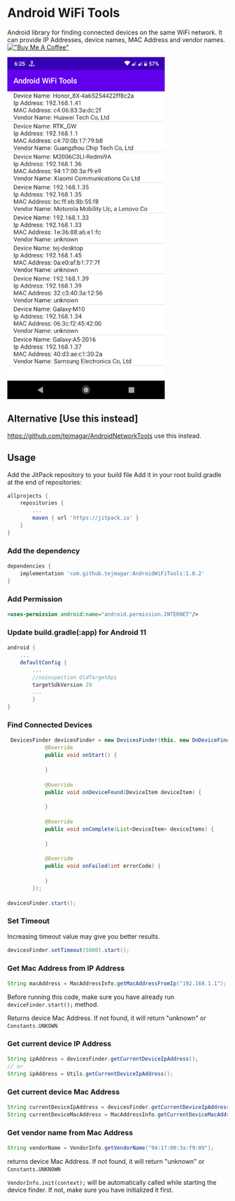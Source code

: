 # Android WiFi Tools
Android library for finding connected devices on the same WiFi network. It can provide IP Addresses, device names, MAC Address and vendor names.
\
[!["Buy Me A Coffee"](https://www.buymeacoffee.com/assets/img/custom_images/orange_img.png)](https://www.buymeacoffee.com/tejmagar)

<img src="screenshot.png" width="360" height="780">

## Alternative [Use this instead]
https://github.com/tejmagar/AndroidNetworkTools use this instead.

## Usage
Add the JitPack repository to your build file
Add it in your root build.gradle at the end of repositories:

```gradle
allprojects {
	repositories {
		...
		maven { url 'https://jitpack.io' }
	}
}
```

### Add the dependency

```gradle
dependencies {
    implementation 'com.github.tejmagar:AndroidWiFiTools:1.0.2'
}
```

### Add Permission

```xml
<uses-permission android:name="android.permission.INTERNET"/>
```

### Update build.gradle(:app) for Android 11
```gradle
android {
    ...
    defaultConfig {
        ...
        //noinspection OldTargetApi
        targetSdkVersion 29
        ...
        }
}
```

### Find Connected Devices
```java
 DevicesFinder devicesFinder = new DevicesFinder(this, new OnDeviceFindListener() {
            @Override
            public void onStart() {

            }

            @Override
            public void onDeviceFound(DeviceItem deviceItem) {
                
            }

            @Override
            public void onComplete(List<DeviceItem> deviceItems) {

            }

            @Override
            public void onFailed(int errorCode) {

            }
        });
        
devicesFinder.start();
```

### Set Timeout
Increasing timeout value may give you better results.

```java
devicesFinder.setTimeout(5000).start();
```

### Get Mac Address from IP Address
```java
String macAddress = MacAddressInfo.getMacAddressFromIp("192.168.1.1");
```
Before running this code, make sure you have already run ```deviceFinder.start();``` method.

Returns device Mac Address. If not found, it will return "unknown" or ```Constants.UNKOWN```

### Get current device IP Address
```java
String ipAddress = devicesFinder.getCurrentDeviceIpAddress();
// or
String ipAddress = Utils.getCurrentDeviceIpAddress();
```

### Get current device Mac Address
```java
String currentDeviceIpAddress = devicesFinder.getCurrentDeviceIpAddress();
String currentDeviceMacAddress = MacAddressInfo.getCurrentDeviceMacAddress(currentDeviceIpAddress);
```

### Get vendor name from Mac Address
```java
String vendorName = VendorInfo.getVendorName("94:17:00:3a:f9:09");
```

returns device Mac Address. If not found, it will return "unknown" or ```Constants.UNKNOWN```

 ```VendorInfo.init(context);``` will be automatically called while starting the device finder. If not, make sure you have initialized it first.
 
